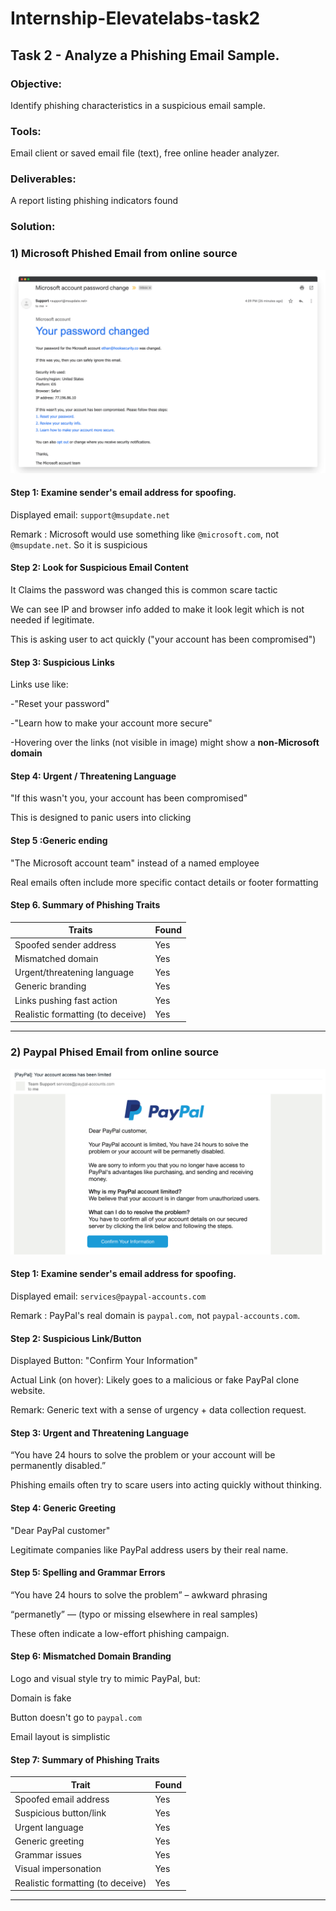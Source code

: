 # Internship-Elevatelabs-task2

## Task 2 - Analyze a Phishing Email Sample.

### Objective: 

Identify phishing characteristics in a suspicious email sample.

### Tools: 

Email client or saved email file (text), free online header analyzer.

### Deliverables: 

A report listing phishing indicators found

### Solution:

### 1) Microsoft Phished Email from online source

![Microsoft Phished email](Samplemail/MicrosoftPhishedEmail.png)

#### Step 1: Examine sender's email address for spoofing.

Displayed email: `support@msupdate.net`

Remark : Microsoft would use something like `@microsoft.com`, not `@msupdate.net`. So it is suspicious

#### Step 2: Look for Suspicious Email Content 

It Claims the password was changed this is common scare tactic

We can see IP and browser info added to make it look legit which is not needed if legitimate.

This is asking user to act quickly ("your account has been compromised")

#### Step 3: Suspicious Links

Links use like:

 -"Reset your password"
  
 -"Learn how to make your account more secure"

 -Hovering over the links (not visible in image) might show a **non-Microsoft domain**

#### Step 4: Urgent / Threatening Language

"If this wasn't you, your account has been compromised"

This is designed to panic users into clicking

#### Step 5 :Generic ending

"The Microsoft account team" instead of a named employee

Real emails often include more specific contact details or footer formatting


#### Step 6. Summary of Phishing Traits

| Traits                        | Found |
|-------------------------------|-------|
| Spoofed sender address        | Yes |
| Mismatched domain             | Yes |
| Urgent/threatening language   | Yes |
| Generic branding              | Yes |
| Links pushing fast action     | Yes |
| Realistic formatting (to deceive) | Yes |

---


### 2) Paypal Phised Email from online source

![Microsoft Phished email](Samplemail/PaypalPhisedEmail.png)

#### Step 1: Examine sender's email address for spoofing.

Displayed email: `services@paypal-accounts.com`

Remark : PayPal's real domain is `paypal.com`, not `paypal-accounts.com`.

#### Step 2: Suspicious Link/Button

Displayed Button: "Confirm Your Information"

Actual Link (on hover): Likely goes to a malicious or fake PayPal clone website.

Remark: Generic text with a sense of urgency + data collection request.

#### Step 3: Urgent and Threatening Language

“You have 24 hours to solve the problem or your account will be permanently disabled.”

Phishing emails often try to scare users into acting quickly without thinking.

#### Step 4: Generic Greeting

"Dear PayPal customer"

Legitimate companies like PayPal address users by their real name.

#### Step 5:  Spelling and Grammar Errors

“You have 24 hours to solve the problem” – awkward phrasing

“permanetly” — (typo or missing elsewhere in real samples)

These often indicate a low-effort phishing campaign.

#### Step 6: Mismatched Domain Branding

Logo and visual style try to mimic PayPal, but:

Domain is fake

Button doesn't go to `paypal.com`

Email layout is simplistic

#### Step 7: Summary of Phishing Traits

| Trait                         | Found |
|------------------------------|-------|
| Spoofed email address        | Yes |
| Suspicious button/link       | Yes |
| Urgent language              | Yes |
| Generic greeting             | Yes |
| Grammar issues               | Yes |
| Visual impersonation         | Yes |
| Realistic formatting (to deceive) | Yes |

---

